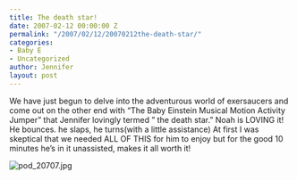 ```yaml
---
title: The death star!
date: 2007-02-12 00:00:00 Z
permalink: "/2007/02/12/20070212the-death-star/"
categories:
- Baby E
- Uncategorized
author: Jennifer
layout: post
---
```


We have just begun to delve into the adventurous world of exersaucers and come out on the other end with &#8220;The Baby Einstein Musical Motion Activity Jumper&#8221; that Jennifer lovingly termed &#8221; the death star.&#8221; Noah is LOVING it! He bounces. he slaps, he turns(with a little assistance) At first I was skeptical that we needed ALL OF THIS for him to enjoy but for the good 10 minutes he&#8217;s in it unassisted, makes it all worth it!

<img id="image123" alt="pod_20707.jpg" src="/teamelam/assets/images/The-death-star/1171290316000-missing.jpg" />

